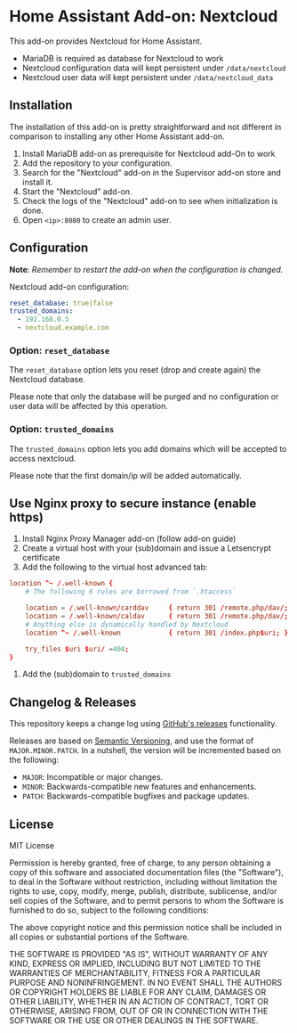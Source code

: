 # Home Assistant Add-on: Nextcloud

This add-on provides Nextcloud for Home Assistant.

- MariaDB is required as database for Nextcloud to work
- Nextcloud configuration data will kept persistent under `/data/nextcloud`
- Nextcloud user data will kept persistent under `/data/nextcloud_data`

## Installation

The installation of this add-on is pretty straightforward and not different in
comparison to installing any other Home Assistant add-on.

1. Install MariaDB add-on as prerequisite for Nextcloud add-On to work
1. Add the repository to your configuration.
1. Search for the "Nextcloud" add-on in the Supervisor add-on store and install it.
1. Start the "Nextcloud" add-on.
1. Check the logs of the "Nextcloud" add-on to see when initialization is done.
1. Open `<ip>:8080` to create an admin user.

## Configuration

**Note**: _Remember to restart the add-on when the configuration is changed._

Nextcloud add-on configuration:

```yaml
reset_database: true|false
trusted_domains:
  - 192.168.0.5
  - nextcloud.example.com
```

### Option: `reset_database`

The `reset_database` option lets you reset (drop and create again)
the Nextcloud database.

Please note that only the database will be purged and no configuration
or user data will be affected by this operation.

### Option: `trusted_domains`

The `trusted_domains` option lets you add domains which will be accepted to access nextcloud. 

Please note that the first domain/ip will be added automatically. 

## Use Nginx proxy to secure instance (enable https)

1. Install Nginx Proxy Manager add-on (follow add-on guide)
1. Create a virtual host with your (sub)domain and issue a Letsencrypt certificate
1. Add the following to the virtual host advanced tab:
```conf
location ^~ /.well-known {
    # The following 6 rules are borrowed from `.htaccess`

    location = /.well-known/carddav     { return 301 /remote.php/dav/; }
    location = /.well-known/caldav      { return 301 /remote.php/dav/; }
    # Anything else is dynamically handled by Nextcloud
    location ^~ /.well-known            { return 301 /index.php$uri; }

    try_files $uri $uri/ =404;
}
```
1. Add the (sub)domain to `trusted_domains`

## Changelog & Releases

This repository keeps a change log using [GitHub's releases][releases]
functionality.

Releases are based on [Semantic Versioning][semver], and use the format
of `MAJOR.MINOR.PATCH`. In a nutshell, the version will be incremented
based on the following:

- `MAJOR`: Incompatible or major changes.
- `MINOR`: Backwards-compatible new features and enhancements.
- `PATCH`: Backwards-compatible bugfixes and package updates.

## License

MIT License

Permission is hereby granted, free of charge, to any person obtaining a copy
of this software and associated documentation files (the "Software"), to deal
in the Software without restriction, including without limitation the rights
to use, copy, modify, merge, publish, distribute, sublicense, and/or sell
copies of the Software, and to permit persons to whom the Software is
furnished to do so, subject to the following conditions:

The above copyright notice and this permission notice shall be included in all
copies or substantial portions of the Software.

THE SOFTWARE IS PROVIDED "AS IS", WITHOUT WARRANTY OF ANY KIND, EXPRESS OR
IMPLIED, INCLUDING BUT NOT LIMITED TO THE WARRANTIES OF MERCHANTABILITY,
FITNESS FOR A PARTICULAR PURPOSE AND NONINFRINGEMENT. IN NO EVENT SHALL THE
AUTHORS OR COPYRIGHT HOLDERS BE LIABLE FOR ANY CLAIM, DAMAGES OR OTHER
LIABILITY, WHETHER IN AN ACTION OF CONTRACT, TORT OR OTHERWISE, ARISING FROM,
OUT OF OR IN CONNECTION WITH THE SOFTWARE OR THE USE OR OTHER DEALINGS IN THE
SOFTWARE.

[releases]: https://github.com/elcajon/addon-nextcloud/releases
[semver]: http://semver.org/spec/v2.0.0.html
